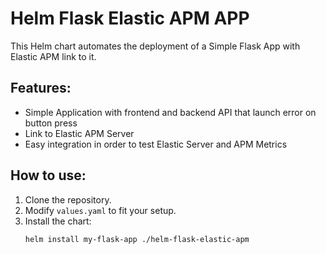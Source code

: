 # Helm Flask Elastic APM APP

This Helm chart automates the deployment of a Simple Flask App with Elastic APM link to it.

## Features:
- Simple Application with frontend and backend API that launch error on button press
- Link to Elastic APM Server
- Easy integration in order to test Elastic Server and APM Metrics

## How to use:
1. Clone the repository.
2. Modify `values.yaml` to fit your setup.
3. Install the chart: 
   ```bash
   helm install my-flask-app ./helm-flask-elastic-apm
